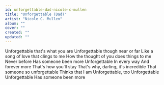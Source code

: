 ```yaml
---
id: unforgettable-dad-nicole-c-mullen
title: "Unforgettable (Dad)"
artist: "Nicole C. Mullen"
album: ""
cover: ""
created: ""
updated: ""
---
```


Unforgettable that's what you are
Unforgettable though near or far
Like a song of love that clings to me
How the thought of you does things to me
Never before
Has someone been more
Unforgettable
In every way
And forever more
That's how you'll stay
That's why, darling, it's incredible
That someone so unforgettable
Thinks that I am
Unforgettable, too
Unforgettable
Unforgettable
Has someone been more